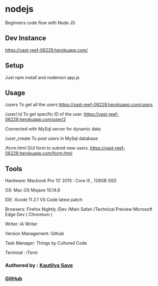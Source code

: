 # nodejs

Beginners code flow with Node JS

## Dev Instance

https://vast-reef-06229.herokuapp.com/

## Setup

Just npm install and nodemon app.js

## Usage

/users
To get all the users
https://vast-reef-06229.herokuapp.com/users

/user/:id
To get specific ID of the user.
https://vast-reef-06229.herokuapp.com/user/2

Connected with MySql server for dynamic data

/user_create
To post users in MySql database

/form.html
GUI form to submit new users.
https://vast-reef-06229.herokuapp.com/form.html

## Tools

Hardware: Macbook Pro 13’ 2015 : Core i5 , 128GB SSD

OS: Mac OS Mojave 10.14.6

IDE: Xcode 11.2.1
VS Code latest patch

Browsers: Firefox Nightly /Dev /Main
Safari /Technical Preview
Microsoft Edge Dev ( Chromium )

Writer: iA Writer

Version Management: Github

Task Manager: Things by Cultured Code

Terminal : iTerm

### Authored by : [Kautilya Save](https://sensehack.github.io/)

### [GitHub](https://github.com/SensehacK)

